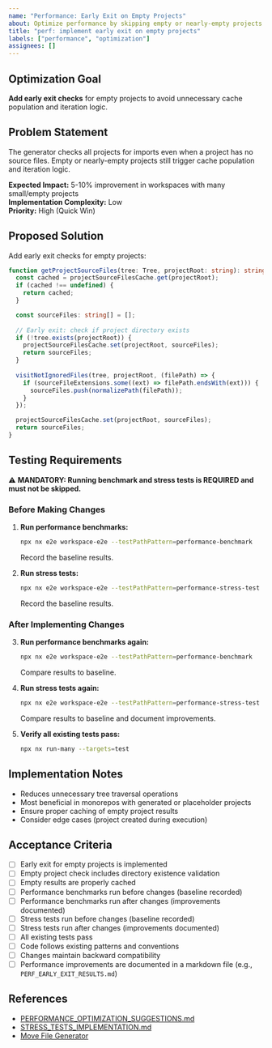 ```yaml
---
name: "Performance: Early Exit on Empty Projects"
about: Optimize performance by skipping empty or nearly-empty projects
title: "perf: implement early exit on empty projects"
labels: ["performance", "optimization"]
assignees: []
---
```


## Optimization Goal

**Add early exit checks** for empty projects to avoid unnecessary cache population and iteration logic.

## Problem Statement

The generator checks all projects for imports even when a project has no source files. Empty or nearly-empty projects still trigger cache population and iteration logic.

**Expected Impact:** 5-10% improvement in workspaces with many small/empty projects  
**Implementation Complexity:** Low  
**Priority:** High (Quick Win)

## Proposed Solution

Add early exit checks for empty projects:

```typescript
function getProjectSourceFiles(tree: Tree, projectRoot: string): string[] {
  const cached = projectSourceFilesCache.get(projectRoot);
  if (cached !== undefined) {
    return cached;
  }

  const sourceFiles: string[] = [];
  
  // Early exit: check if project directory exists
  if (!tree.exists(projectRoot)) {
    projectSourceFilesCache.set(projectRoot, sourceFiles);
    return sourceFiles;
  }
  
  visitNotIgnoredFiles(tree, projectRoot, (filePath) => {
    if (sourceFileExtensions.some((ext) => filePath.endsWith(ext))) {
      sourceFiles.push(normalizePath(filePath));
    }
  });

  projectSourceFilesCache.set(projectRoot, sourceFiles);
  return sourceFiles;
}
```

## Testing Requirements

⚠️ **MANDATORY: Running benchmark and stress tests is REQUIRED and must not be skipped.**

### Before Making Changes

1. **Run performance benchmarks:**
   ```bash
   npx nx e2e workspace-e2e --testPathPattern=performance-benchmark
   ```
   Record the baseline results.

2. **Run stress tests:**
   ```bash
   npx nx e2e workspace-e2e --testPathPattern=performance-stress-test
   ```
   Record the baseline results.

### After Implementing Changes

3. **Run performance benchmarks again:**
   ```bash
   npx nx e2e workspace-e2e --testPathPattern=performance-benchmark
   ```
   Compare results to baseline.

4. **Run stress tests again:**
   ```bash
   npx nx e2e workspace-e2e --testPathPattern=performance-stress-test
   ```
   Compare results to baseline and document improvements.

5. **Verify all existing tests pass:**
   ```bash
   npx nx run-many --targets=test
   ```

## Implementation Notes

- Reduces unnecessary tree traversal operations
- Most beneficial in monorepos with generated or placeholder projects
- Ensure proper caching of empty project results
- Consider edge cases (project created during execution)

## Acceptance Criteria

- [ ] Early exit for empty projects is implemented
- [ ] Empty project check includes directory existence validation
- [ ] Empty results are properly cached
- [ ] Performance benchmarks run before changes (baseline recorded)
- [ ] Performance benchmarks run after changes (improvements documented)
- [ ] Stress tests run before changes (baseline recorded)
- [ ] Stress tests run after changes (improvements documented)
- [ ] All existing tests pass
- [ ] Code follows existing patterns and conventions
- [ ] Changes maintain backward compatibility
- [ ] Performance improvements are documented in a markdown file (e.g., `PERF_EARLY_EXIT_RESULTS.md`)

## References

- [PERFORMANCE_OPTIMIZATION_SUGGESTIONS.md](../PERFORMANCE_OPTIMIZATION_SUGGESTIONS.md#6-early-exit-on-empty-projects)
- [STRESS_TESTS_IMPLEMENTATION.md](../STRESS_TESTS_IMPLEMENTATION.md)
- [Move File Generator](../packages/workspace/src/generators/move-file/README.md)
